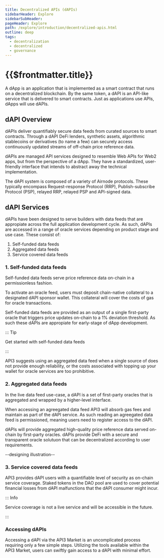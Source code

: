 ```yaml
---
title: Decentralized APIs (dAPIs)
sidebarHeader: Explore
sidebarSubHeader:
pageHeader: Explore
path: /explore/introduction/decentralized-apis.html
outline: deep
tags:
  - decentralization
  - decentralized
  - governance
---
```


<PageHeader/>

<SearchHighlight/>

# {{$frontmatter.title}}

A dApp is an application that is implemented as a smart contract that runs on a
decentralized blockchain. By the same token, a dAPI is an API-like service that
is delivered to smart contracts. Just as applications use
APIs, dApps will use dAPIs.

## dAPI Overview

dAPIs deliver quantifiably secure data feeds from curated sources to smart contracts. Through a dAPI DeFi lenders, synthetic assets, algorithmic stablecoins or derivatives (to name a few) can securely access continuously updated streams of off-chain price
reference data. 

dAPIs are managed API services designed to resemble Web APIs for Web2 apps, but from the perspective of a dApp. They have a standardized, user-friendly interface that intends to abstract away the technical implementation.

The dAPI system is composed of a variety of Airnode protocols. These typically
encompass Request-response Protocol (RRP), Publish-subscribe Protocol (PSP),
relayed RRP, relayed PSP and API-signed data.

<!-- Can we turn this paragraph into an asset

dAPIs are then delivered to builders from a variety of oracle services price
reference data for the latest cryptocurrency, stock and commodity prices.-->

## dAPI Services

dAPIs have been designed to serve builders with data feeds that are appropiate
across the full application development cycle. As such, dAPIs are accessed in a
range of oracle services depending on product stage and use case. These consist
of:

1. Self-funded data feeds
2. Aggregated data feeds
3. Service covered data feeds

### 1. Self-funded data feeds

Self-funded data feeds serve price reference data on-chain in a permissionless fashion. 

To activate an oracle feed, users must deposit chain-native collateral to a designated dAPI sponsor wallet. This collateral will cover the costs of gas for oracle transactions. 

<!--Self-funded data feeds are permissionless price reference dAPIs where collateral for an oracle update transaction is provided by the user. Self-funded dAPIs are activated by funding a gas wallet using the API3 Market.-->

Self-funded data feeds are provided as an output of a single first-party oracle that triggers price updates on-chain to a 1% deviation threshold. As such these dAPIs are appropiate for early-stage of dApp development.

::: Tip 

Get started with self-funded data feeds 

:::

<!--In cases where a single source is deemed insufficient or the overhead of keeping a wallet topped up for oracle services is undesirable, API3 recommends to utilize an ageeegated data feed.-->

API3 suggests using an aggregated data feed when a single source of does not provide enough reliability, or the costs associated with topping up your wallet for oracle services are too prohibitive.

### 2. Aggregated data feeds

In the live data feed use-case, a dAPI is a set of first-party oracles that is aggregated and wrapped by a higher-level interface. <!--higher-level? or user friendly?-->

When accessing an agreegated data feed API3 will absorb gas fees and maintain as part of the dAPI service. As such reading an agreegated data feed is permissioned, meaning users need to register access to the dAPI.

<!--Compared to single sourced (byog) dAPIs, API3 and the underlying API providers will also take over the gas management overhead from this point onward until the
time that the service expires.-->

dAPIs will provide aggregated high-quality price reference data served on-chain by first-party oracles. dAPIs provide DeFi with a secure and transparent oracle solutuon that can be decentralized according to user requirements.

--designing illustration--
<!--design illustration-->


### 3. Service covered data feeds

API3 provides dAPI users with a quantifiable level of security as on-chain service coverage. Staked tokens in the DAO pool are used to cover potential financial losses from dAPI malfunctions that the dAPI consumer might incur. 

::: Info

Service coverage is not a live service and will be accessible in the future.  

:::



### Accessing dAPIs

<!--You access a dAPI through the API3 Market. This is a simple process by following the tools within API3 Market.-->

Accessing a dAPI via the API3 Market is an uncomplicated process requiring only a few simple steps. Utilizing the tools available within the API3 Market, users can swiftly gain access to a dAPI with minimal effort.

